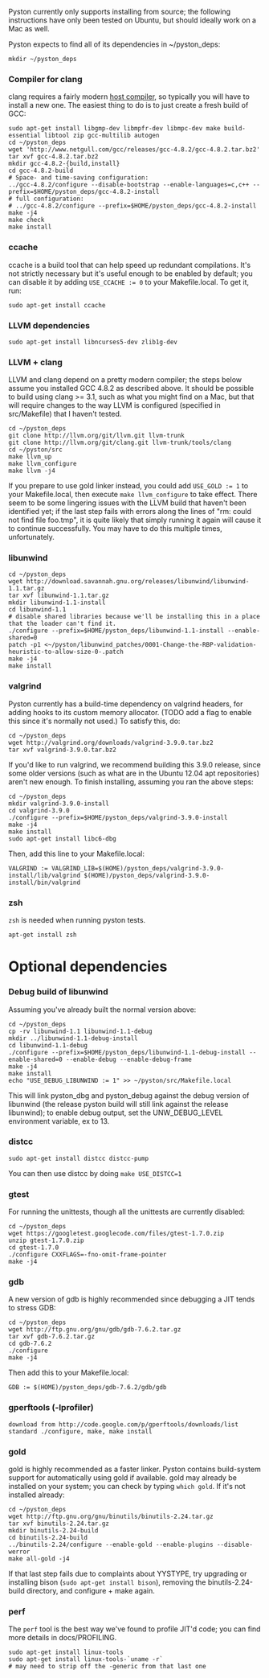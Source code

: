 Pyston currently only supports installing from source; the following instructions have only been tested on Ubuntu, but should ideally work on a Mac as well.

Pyston expects to find all of its dependencies in ~/pyston_deps:
```
mkdir ~/pyston_deps
```

### Compiler for clang

clang requires a fairly modern [host compiler](http://llvm.org/docs/GettingStarted.html#host-c-toolchain-both-compiler-and-standard-library), so typically you will have to install a new one.  The easiest thing to do is to just create a fresh build of GCC:

```
sudo apt-get install libgmp-dev libmpfr-dev libmpc-dev make build-essential libtool zip gcc-multilib autogen
cd ~/pyston_deps
wget 'http://www.netgull.com/gcc/releases/gcc-4.8.2/gcc-4.8.2.tar.bz2'
tar xvf gcc-4.8.2.tar.bz2
mkdir gcc-4.8.2-{build,install}
cd gcc-4.8.2-build
# Space- and time-saving configuration:
../gcc-4.8.2/configure --disable-bootstrap --enable-languages=c,c++ --prefix=$HOME/pyston_deps/gcc-4.8.2-install
# full configuration:
# ../gcc-4.8.2/configure --prefix=$HOME/pyston_deps/gcc-4.8.2-install
make -j4
make check
make install
```

### ccache

ccache is a build tool that can help speed up redundant compilations.  It's not strictly necessary but it's useful enough to be enabled by default; you can disable it by adding `USE_CCACHE := 0` to your Makefile.local.  To get it, run:
```
sudo apt-get install ccache
```

### LLVM dependencies
```
sudo apt-get install libncurses5-dev zlib1g-dev
```

### LLVM + clang

LLVM and clang depend on a pretty modern compiler; the steps below assume you installed GCC 4.8.2 as described above.  It should be possible to build using clang >= 3.1, such as what you might find on a Mac, but that will require changes to the way LLVM is configured (specified in src/Makefile) that I haven't tested.

```
cd ~/pyston_deps
git clone http://llvm.org/git/llvm.git llvm-trunk
git clone http://llvm.org/git/clang.git llvm-trunk/tools/clang
cd ~/pyston/src
make llvm_up
make llvm_configure
make llvm -j4
```

If you prepare to use gold linker instead, you could add `USE_GOLD := 1` to your Makefile.local, then execute `make llvm_configure` to take effect.
There seem to be some lingering issues with the LLVM build that haven't been identified yet; if the last step fails with errors along the lines of "rm: could not find file foo.tmp", it is quite likely that simply running it again will cause it to continue successfully.  You may have to do this multiple times, unfortunately.

### libunwind

```
cd ~/pyston_deps
wget http://download.savannah.gnu.org/releases/libunwind/libunwind-1.1.tar.gz
tar xvf libunwind-1.1.tar.gz
mkdir libunwind-1.1-install
cd libunwind-1.1
# disable shared libraries because we'll be installing this in a place that the loader can't find it.
./configure --prefix=$HOME/pyston_deps/libunwind-1.1-install --enable-shared=0
patch -p1 <~/pyston/libunwind_patches/0001-Change-the-RBP-validation-heuristic-to-allow-size-0-.patch
make -j4
make install
```

### valgrind

Pyston currently has a build-time dependency on valgrind headers, for adding hooks to its custom memory allocator.  (TODO add a flag to enable this since it's normally not used.)  To satisfy this, do:

```
cd ~/pyston_deps
wget http://valgrind.org/downloads/valgrind-3.9.0.tar.bz2
tar xvf valgrind-3.9.0.tar.bz2
```

If you'd like to run valgrind, we recommend building this 3.9.0 release, since some older versions (such as what are in the Ubuntu 12.04 apt repositories) aren't new enough.  To finish installing, assuming you ran the above steps:

```
cd ~/pyston_deps
mkdir valgrind-3.9.0-install
cd valgrind-3.9.0
./configure --prefix=$HOME/pyston_deps/valgrind-3.9.0-install
make -j4
make install
sudo apt-get install libc6-dbg
```

Then, add this line to your Makefile.local:
```
VALGRIND := VALGRIND_LIB=$(HOME)/pyston_deps/valgrind-3.9.0-install/lib/valgrind $(HOME)/pyston_deps/valgrind-3.9.0-install/bin/valgrind
```

### zsh
`zsh` is needed when running pyston tests.
```
apt-get install zsh
```

# Optional dependencies

### Debug build of libunwind

Assuming you've already built the normal version above:

```
cd ~/pyston_deps
cp -rv libunwind-1.1 libunwind-1.1-debug
mkdir ../libunwind-1.1-debug-install
cd libunwind-1.1-debug
./configure --prefix=$HOME/pyston_deps/libunwind-1.1-debug-install --enable-shared=0 --enable-debug --enable-debug-frame
make -j4
make install
echo "USE_DEBUG_LIBUNWIND := 1" >> ~/pyston/src/Makefile.local
```

This will link pyston_dbg and pyston_debug against the debug version of libunwind (the release pyston build will still link against the release libunwind); to enable debug output, set the UNW_DEBUG_LEVEL environment variable, ex to 13.

### distcc
```
sudo apt-get install distcc distcc-pump
```

You can then use distcc by doing `make USE_DISTCC=1`

### gtest

For running the unittests, though all the unittests are currently disabled:

```
cd ~/pyston_deps
wget https://googletest.googlecode.com/files/gtest-1.7.0.zip
unzip gtest-1.7.0.zip
cd gtest-1.7.0
./configure CXXFLAGS=-fno-omit-frame-pointer
make -j4
```

### gdb
A new version of gdb is highly recommended since debugging a JIT tends to stress GDB:

```
cd ~/pyston_deps
wget http://ftp.gnu.org/gnu/gdb/gdb-7.6.2.tar.gz
tar xvf gdb-7.6.2.tar.gz
cd gdb-7.6.2
./configure
make -j4
```

Then add this to your Makefile.local:
```
GDB := $(HOME)/pyston_deps/gdb-7.6.2/gdb/gdb
```

### gperftools (-lprofiler)
```
download from http://code.google.com/p/gperftools/downloads/list
standard ./configure, make, make install
```

### gold

gold is highly recommended as a faster linker.  Pyston contains build-system support for automatically using gold if available.  gold may already be installed on your system; you can check by typing `which gold`.  If it's not installed already:

```
cd ~/pyston_deps
wget http://ftp.gnu.org/gnu/binutils/binutils-2.24.tar.gz
tar xvf binutils-2.24.tar.gz
mkdir binutils-2.24-build
cd binutils-2.24-build
../binutils-2.24/configure --enable-gold --enable-plugins --disable-werror
make all-gold -j4
```

If that last step fails due to complaints about YYSTYPE, try upgrading or installing bison (`sudo apt-get install bison`), removing the binutils-2.24-build directory, and configure + make again.

### perf
The `perf` tool is the best way we've found to profile JIT'd code; you can find more details in docs/PROFILING.

```
sudo apt-get install linux-tools
sudo apt-get install linux-tools-`uname -r`
# may need to strip off the -generic from that last one
```

